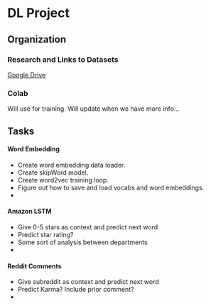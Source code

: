 # DL Project

## Organization

### Research and Links to Datasets

[Google Drive](https://docs.google.com/document/d/1DIZNSjwDOl5LSKwPArPg-4PXf9iEjDMwh9uDD-k2jO8/edit?usp=sharing)

### Colab

Will use for training. Will update when we have more info...

## Tasks

#### Word Embedding
- Create word embedding data loader.
- Create skipWord model.
- Create word2vec training loop.
- Figure out how to save and load vocabs and word embeddings.
- 

#### Amazon LSTM

- Give 0-5 stars as context and predict next word
- Predict star rating?
- Some sort of analysis between departments
-

#### Reddit Comments

- Give subreddit as context and predict next word
- Predict Karma? Include prior comment?
- 
